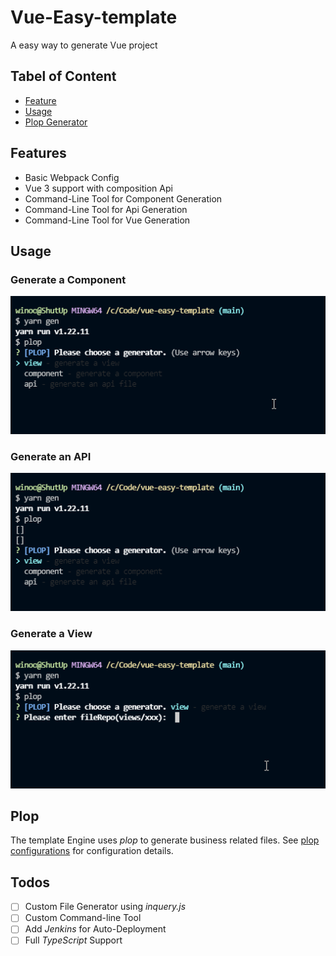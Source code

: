 # Vue-Easy-template
A easy way to generate Vue project

## Tabel of Content
- [Feature](#Features)
- [Usage](#Usage)
- [Plop Generator](#Plop)

## Features 
- Basic Webpack Config
- Vue 3 support with composition Api
- Command-Line Tool for Component Generation
- Command-Line Tool for Api Generation
- Command-Line Tool for Vue Generation

## Usage 

### Generate a **Component** 
![Image Text](https://github.com/winoooops/vue-easy-template/blob/main/instructions/assets/component.gif)
### Generate an **API**
![Image Text](https://github.com/winoooops/vue-easy-template/blob/main/instructions/assets/api.gif)
### Generate a **View**
![Image Text](https://github.com/winoooops/vue-easy-template/blob/main/instructions/assets/view.gif)

## Plop 
The template Engine uses *plop* to generate business related files.
See [plop configurations](https://github.com/winoooops/vue-easy-template/tree/main/settings/plop) for configuration details.


## Todos
- [ ] Custom File Generator using *inquery.js*
- [ ] Custom Command-line Tool 
- [ ] Add *Jenkins* for Auto-Deployment
- [ ] Full *TypeScript* Support
